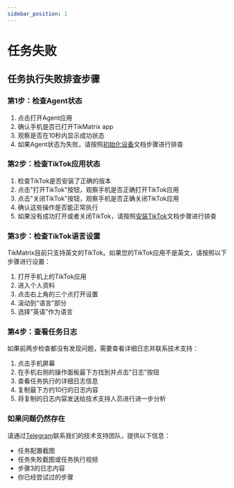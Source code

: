 ```yaml
---
sidebar_position: 1
---
```


# 任务失败

## 任务执行失败排查步骤

### 第1步：检查Agent状态

1. 点击打开Agent应用
2. 确认手机是否已打开TikMatrix app
3. 观察是否在10秒内显示成功状态
4. 如果Agent状态为失败，请按照[初始化设备](../tutorial-basics/2.init-device.md)文档步骤进行排查

### 第2步：检查TikTok应用状态

1. 检查TikTok是否安装了正确的版本
2. 点击"打开TikTok"按钮，观察手机是否正确打开TikTok应用
3. 点击"关闭TikTok"按钮，观察手机是否正确关闭TikTok应用
4. 确认这些操作是否能正常执行
5. 如果没有成功打开或者关闭TikTok，请按照[安装TikTok](../tutorial-basics/3.install-tiktok.md)文档步骤进行排查

### 第3步：检查TikTok语言设置

TikMatrix目前只支持英文的TikTok。如果您的TikTok应用不是英文，请按照以下步骤进行设置：

1. 打开手机上的TikTok应用
2. 进入个人资料
3. 点击右上角的三个点打开设置
4. 滚动到“语言”部分
5. 选择“英语”作为语言

### 第4步：查看任务日志

如果前两步检查都没有发现问题，需要查看详细日志并联系技术支持：

1. 点击手机屏幕
2. 在手机右侧的操作面板最下方找到并点击"日志"按钮
3. 查看任务执行的详细日志信息
4. 复制最下方约10行的日志内容
5. 将复制的日志内容发送给技术支持人员进行进一步分析

### 如果问题仍然存在

请通过[Telegram](https://t.me/tikmatrix_support)联系我们的技术支持团队，提供以下信息：

- 任务配置截图
- 任务失败截图或任务执行视频
- 步骤3的日志内容
- 你已经尝试过的步骤
